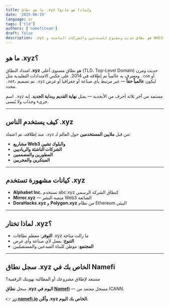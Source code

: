 ```yaml
---
title: ما هو نطاق .xyz ولماذا هو شائع؟
date: '2025-06-19'
language: ar
tags: ['tld']
authors: ['namefiteam']
draft: false
description: .xyz هو نطاق حديث ومفتوح للمبدعين والشركات الناشئة و Web3. انضم إلى المبتكرين مثل abc.xyz — سجل .xyz الآن في Namefi.io.
---
```


## **ما هو .xyz؟**

امتداد النطاق **.xyz** هو نطاق مستوى أعلى (TLD، Top-Level Domain) حديث ومرن ومعترف به عالمياً تم إطلاقه في 2014. على عكس الامتدادات التقليدية مثل `.com` أو `.net`، تم تصميم `.xyz` ليكون **عالمياً حقاً** — غير مرتبط بأي صناعة أو جغرافيا أو غرض محدد.

اسم `.xyz` مستمد من آخر ثلاثة أحرف من الأبجدية — يمثل **نهاية القديم** و**بداية الجديد**. إنه جريء وجذاب ولا يُنسى.

---

## **كيف يستخدم الناس .xyz**

منذ إطلاقه، تم اعتماد `.xyz` من قبل **ملايين المستخدمين** حول العالم لـ:

* **مشاريع Web3 والبلوك تشين**
* **الشركات الناشئة والرياديين**
* **المطورين والمصممين**
* **المبتكرين والمجربين**

---

## **كيانات مشهورة تستخدم .xyz**

* **Alphabet Inc.** تستخدم abc.xyz كنطاق الشركة الرسمي
* **Mirror.xyz** — منصة النشر Web3 الشائعة
* **DoraHacks.xyz** و **Polygon.xyz** من نظام Ethereum البيئي

---

## **لماذا تختار .xyz؟**

* **التوفر**: معظم نطاقات .xyz ما زالت متاحة
* **التنوع**: يعمل لأي صناعة وأي غرض
* **المجتمع**: موطن للبناة المبدعين والمستقبليين

---

## **سجل نطاق .xyz الخاص بك في Namefi**

مستعد لإطلاق مشروعك أو المطالبة بهويتك الرقمية؟

سجل **نطاق .xyz اليوم في [Namefi](https://namefi.io)** — مسجل معتمد من ICANN.

👉 **زر [namefi.io](https://namefi.io) وأمِّن .xyz الخاص بك اليوم.**